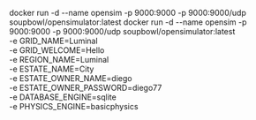 docker run -d --name opensim -p 9000:9000 -p 9000:9000/udp soupbowl/opensimulator:latest
docker run -d --name opensim -p 9000:9000 -p 9000:9000/udp soupbowl/opensimulator:latest \
	-e GRID_NAME=Luminal \
	-e GRID_WELCOME=Hello \
	-e  REGION_NAME=Luminal \
	-e ESTATE_NAME=City \
	-e ESTATE_OWNER_NAME=diego \
	-e ESTATE_OWNER_PASSWORD=diego77 \
	-e DATABASE_ENGINE=sqlite \
	-e PHYSICS_ENGINE=basicphysics
